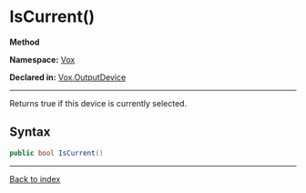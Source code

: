 # IsCurrent()

**Method**

**Namespace:** [Vox](Vox.md)

**Declared in:** [Vox.OutputDevice](Vox.OutputDevice.md)

------



Returns true if this device is currently selected.


## Syntax

```csharp
public bool IsCurrent()
```

------

[Back to index](index.md)